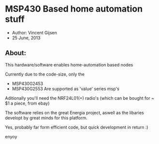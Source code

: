 # MSP430 Based home automation stuff
 - Author: Vincent Gijsen
 - 25 June, 2013


## About:
This hardware/software enables home-automation based nodes


Currently due to the code-size, only the
- MSP430G2453
- MSP430G2553
Are supported as 'value' series msp's

Aditionally you'll need the NRF24L01(+) radio's (which can be bought for ~ $1 a piece, from ebay)

The software relies on the great Energia project, aswell as the libaries developt by great minds for this platform.

Yes, probably far form efficient code, but quick development in return :)

enyoy



